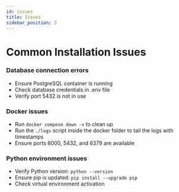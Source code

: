 ```yaml
---
id: issues
title: Issues
sidebar_position: 3
---
```


# Common Installation Issues

### Database connection errors

- Ensure PostgreSQL container is running
- Check database credentials in .env file
- Verify port 5432 is not in use

### Docker issues

- Run `docker compose down -v` to clean up
- Run the `./logs` script inside the docker folder to tail the logs with timestamps
- Ensure ports 8000, 5432, and 6379 are available

### Python environment issues

- Verify Python version: `python --version`
- Ensure pip is updated: `pip install --upgrade pip`
- Check virtual environment activation
